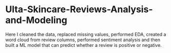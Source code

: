 # Ulta-Skincare-Reviews-Analysis-and-Modeling
Here I cleaned the data, replaced missing values, performed EDA, created a word cloud from review columns, performed sentiment analysis and then built a ML model that can predict whether a review is positive or negative.
